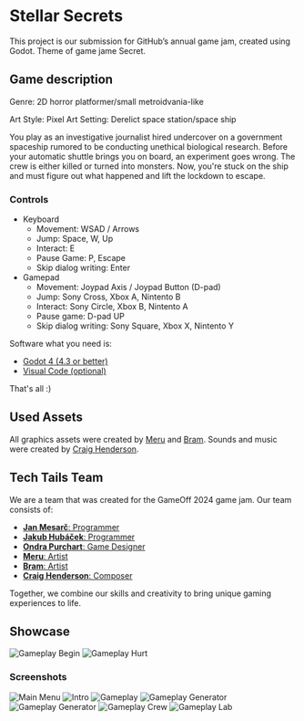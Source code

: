 # Stellar Secrets
This project is our submission for GitHub’s annual game jam, created using Godot. Theme of game jame Secret.

## Game description

Genre: 2D horror platformer/small metroidvania-like

Art Style: Pixel Art Setting: Derelict space station/space ship

You play as an investigative journalist hired undercover on a government spaceship rumored to be conducting unethical biological research. Before your automatic shuttle brings you on board, an experiment goes wrong. The crew is either killed or turned into monsters. Now, you're stuck on the ship and must figure out what happened and lift the lockdown to escape.

### Controls

* Keyboard
    * Movement: WSAD / Arrows
    * Jump: Space, W, Up
    * Interact: E
    * Pause Game: P, Escape
    * Skip dialog writing: Enter
* Gamepad
    * Movement: Joypad Axis / Joypad Button (D-pad)
    * Jump: Sony Cross, Xbox A, Nintento B
    * Interact: Sony Circle, Xbox B, Nintento A
    * Pause game: D-pad UP
    * Skip dialog writing:  Sony Square, Xbox X, Nintento Y

Software what you need is:

* [Godot 4 (4.3 or better)](https://godotengine.org/)
* [Visual Code (optional)](https://code.visualstudio.com/Download)

That's all :)

## Used Assets

All graphics assets were created by [Meru](https://merulon.itch.io/) and [Bram](https://simplepixelated.itch.io/).
Sounds and music were created by [Craig Henderson](https://www.youtube.com/@CraigHendersonMusic).

## Tech Tails Team

We are a team that was created for the GameOff 2024 game jam. Our team consists of:

- [**Jan Mesarč**: Programmer](https://janmesarc.online/)
- [**Jakub Hubáček**: Programmer](https://hubacekjakub.itch.io/)
- [**Ondra Purchart**: Game Designer](https://mountain-mist.itch.io/)
- [**Meru**: Artist](https://merulon.itch.io/)
- [**Bram**: Artist](https://simplepixelated.itch.io/)
- [**Craig Henderson**: Composer](https://www.youtube.com/@CraigHendersonMusic)

Together, we combine our skills and creativity to bring unique gaming experiences to life.

## Showcase

![Gameplay Begin](screenshots/begin_gameplay.gif)
![Gameplay Hurt](screenshots/hurt.gif)

### Screenshots
![Main Menu](screenshots/main_menu.png)
![Intro](screenshots/intro_1.png)
![Gameplay](screenshots/gameplay_1.png)
![Gameplay Generator](screenshots/gameplay_generator_1.png)
![Gameplay Generator](screenshots/gameplay_generator_1.png)
![Gameplay Crew](screenshots/gameplay_crew_1.png)
![Gameplay Lab](screenshots/gameplay_lab_1.png)